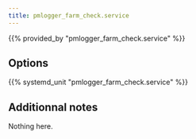 ```yaml
---
title: pmlogger_farm_check.service
---
```


{{% provided_by "pmlogger_farm_check.service" %}}

## Options

{{% systemd_unit "pmlogger_farm_check.service" %}}

## Additionnal notes

Nothing here.